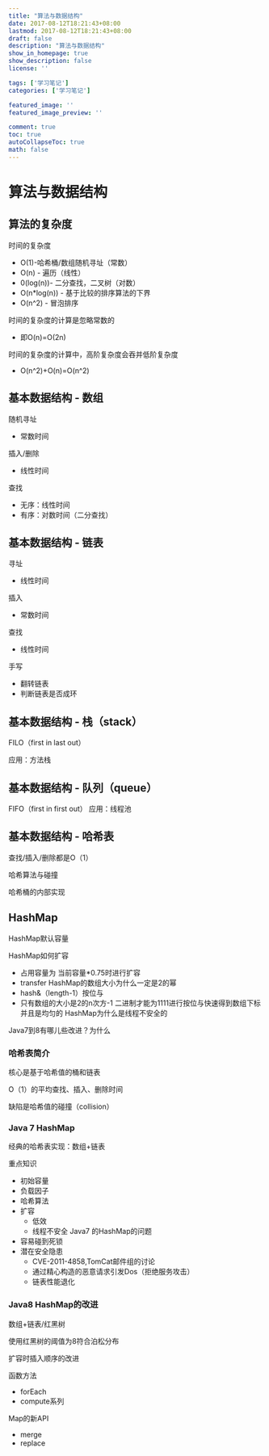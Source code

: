 ```yaml
---
title: "算法与数据结构"
date: 2017-08-12T18:21:43+08:00
lastmod: 2017-08-12T18:21:43+08:00
draft: false
description: "算法与数据结构"
show_in_homepage: true
show_description: false
license: ''

tags: ['学习笔记']
categories: ['学习笔记']

featured_image: ''
featured_image_preview: ''

comment: true
toc: true
autoCollapseToc: true
math: false
---
```


<!--more-->

# 算法与数据结构
## 算法的复杂度
时间的复杂度
- O(1)-哈希桶/数组随机寻址（常数）
- O(n) - 遍历（线性）
- 0(log(n))- 二分查找，二叉树（对数）
- O(n*log(n)) - 基于比较的排序算法的下界
- O(n^2) - 冒泡排序

时间的复杂度的计算是忽略常数的
- 即O(n)=O(2n)

时间的复杂度的计算中，高阶复杂度会吞并低阶复杂度
- O(n^2)+O(n)=O(n^2)

## 基本数据结构 - 数组
随机寻址
- 常数时间

插入/删除
- 线性时间

查找
- 无序：线性时间
- 有序：对数时间（二分查找）

## 基本数据结构 - 链表
寻址
- 线性时间

插入
- 常数时间

查找
- 线性时间

手写
- 翻转链表
- 判断链表是否成环
## 基本数据结构 - 栈（stack）
FILO（first in last out）

应用：方法栈

## 基本数据结构 - 队列（queue）

FIFO（first in first out）
应用：线程池

## 基本数据结构 - 哈希表
查找/插入/删除都是O（1）

哈希算法与碰撞

哈希桶的内部实现
## HashMap
HashMap默认容量

HashMap如何扩容
- 占用容量为 当前容量*0.75时进行扩容
- transfer
HashMap的数组大小为什么一定是2的幂
- hash&（length-1）按位与
- 只有数组的大小是2的n次方-1 二进制才能为1111进行按位与快速得到数组下标并且是均匀的
HashMap为什么是线程不安全的

Java7到8有哪儿些改进？为什么

### 哈希表简介
核心是基于哈希值的桶和链表

O（1）的平均查找、插入、删除时间

缺陷是哈希值的碰撞（collision）

### Java 7 HashMap
经典的哈希表实现：数组+链表

重点知识
- 初始容量
- 负载因子
- 哈希算法
- 扩容
    - 低效
    - 线程不安全
Java7 的HashMap的问题
- 容易碰到死锁
- 潜在安全隐患
    - CVE-2011-4858,TomCat邮件组的讨论
     - 通过精心构造的恶意请求引发Dos（拒绝服务攻击）
     - 链表性能退化
### Java8 HashMap的改进
数组+链表/红黑树

使用红黑树的阈值为8符合泊松分布

扩容时插入顺序的改进

函数方法
- forEach
- compute系列

Map的新API
- merge
- replace
    